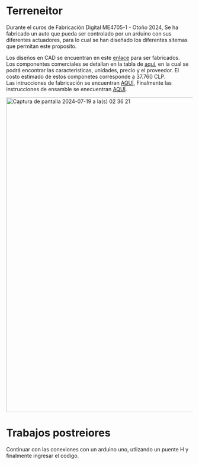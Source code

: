 # Terreneitor
Durante el curos de Fabricación Digital ME4705-1 - Otoño 2024, Se ha fabricado un auto que pueda ser controlado por un arduino con sus diferentes actuadores, para lo cual se han diseñado los diferentes sitemas que permitan este proposito.

Los diseños en CAD se encuentran en este [enlace](https://grabcad.com/library/terreneitor-1) para ser fabricados.\
Los componentes comerciales se detallan en la tabla de [aquí](https://docs.google.com/spreadsheets/d/1DSrJ0_xuWaVBffNN5vSXRWbKLo0g__aeroXFZMOQHVI/edit?usp=sharing), en la cual se podrá encontrar las caracteristicas, unidades, precio y el proveedor. El costo estimado de estos componetes corresponde a 37.760 CLP.\
Las intrucciones de fabricación se encuentran [AQUÍ](https://github.com/MichelPerezL/Terreneitor/blob/main/Fabricación.md), 
Finalmente las instrucciones de ensamble se enecuentran [AQUÍ](https://github.com/MichelPerezL/Terreneitor/blob/main/Ensamble.md).



<img width="850" alt="Captura de pantalla 2024-07-19 a la(s) 02 36 21" src="https://github.com/user-attachments/assets/6811ed54-bc77-41d9-b779-654ceeae44eb">




# Trabajos postreiores

Continuar con las conexiones con un arduino uno, utlizando un puente H y finalmente ingresar el codigo.
